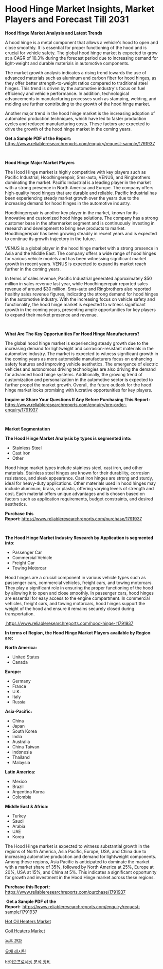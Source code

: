 <p><h1>Hood Hinge Market Insights, Market Players and Forecast Till 2031</h1></p><p><strong>Hood Hinge Market Analysis and Latest Trends</strong></p>
<p><p>A hood hinge is a metal component that allows a vehicle's hood to open and close smoothly. It is essential for proper functioning of the hood and is crucial for vehicle safety. The global hood hinge market is expected to grow at a CAGR of 10.3% during the forecast period due to increasing demand for light-weight and durable materials in automotive components. </p><p>The market growth analysis indicates a rising trend towards the use of advanced materials such as aluminum and carbon fiber for hood hinges, as they offer better strength-to-weight ratios compared to traditional steel hinges. This trend is driven by the automotive industry's focus on fuel efficiency and vehicle performance. In addition, technological advancements in manufacturing processes such as stamping, welding, and molding are further contributing to the growth of the hood hinge market.</p><p>Another major trend in the hood hinge market is the increasing adoption of automated production techniques, which have led to faster production cycles and reduced manufacturing costs. These factors are expected to drive the growth of the hood hinge market in the coming years.</p></p>
<p><strong>Get a Sample PDF of the Report:&nbsp;</strong> <a href="https://www.reliableresearchreports.com/enquiry/request-sample/1791937">https://www.reliableresearchreports.com/enquiry/request-sample/1791937</a></p>
<p>&nbsp;</p>
<p><strong>Hood Hinge Major Market Players</strong></p>
<p><p>The Hood Hinge market is highly competitive with key players such as Pacific Industrial, Hoodhingerepair, Sms-auto, VENUS, and Ringbrothers dominating the market. Pacific Industrial is a leading player in the market with a strong presence in North America and Europe. The company offers high-quality hood hinges that are durable and reliable. Pacific Industrial has been experiencing steady market growth over the years due to the increasing demand for hood hinges in the automotive industry.</p><p>Hoodhingerepair is another key player in the market, known for its innovative and customized hood hinge solutions. The company has a strong customer base in the aftermarket segment and is continuously investing in research and development to bring new products to market. Hoodhingerepair has been growing steadily in recent years and is expected to continue its growth trajectory in the future.</p><p>VENUS is a global player in the hood hinge market with a strong presence in Asia and the Middle East. The company offers a wide range of hood hinges for various vehicle models and has been witnessing significant market growth in recent years. VENUS is expected to expand its market reach further in the coming years.</p><p>In terms of sales revenue, Pacific Industrial generated approximately $50 million in sales revenue last year, while Hoodhingerepair reported sales revenue of around $30 million. Sms-auto and Ringbrothers also reported healthy sales revenue figures, indicating the strong demand for hood hinges in the automotive industry. With the increasing focus on vehicle safety and functionality, the hood hinge market is expected to witness significant growth in the coming years, presenting ample opportunities for key players to expand their market presence and revenue.</p></p>
<p>&nbsp;</p>
<p><strong>What Are The Key Opportunities For Hood Hinge Manufacturers?</strong></p>
<p><p>The global hood hinge market is experiencing steady growth due to the increasing demand for lightweight and corrosion-resistant materials in the automotive industry. The market is expected to witness significant growth in the coming years as more automobile manufacturers focus on enhancing safety features and improving vehicle aesthetics. The emergence of electric vehicles and autonomous driving technologies are also driving the demand for advanced hood hinge systems. Additionally, the growing trend of customization and personalization in the automotive sector is expected to further propel the market growth. Overall, the future outlook for the hood hinge market looks promising with lucrative opportunities for key players.</p></p>
<p><strong>Inquire or Share Your Questions If Any Before Purchasing This Report:</strong> <a href="https://www.reliableresearchreports.com/enquiry/pre-order-enquiry/1791937">https://www.reliableresearchreports.com/enquiry/pre-order-enquiry/1791937</a></p>
<p>&nbsp;</p>
<p><strong>Market Segmentation</strong></p>
<p><strong>The Hood Hinge Market Analysis by types is segmented into:</strong></p>
<p><ul><li>Stainless Steel</li><li>Cast Iron</li><li>Other</li></ul></p>
<p><p>Hood hinge market types include stainless steel, cast iron, and other materials. Stainless steel hinges are known for their durability, corrosion resistance, and sleek appearance. Cast iron hinges are strong and sturdy, ideal for heavy-duty applications. Other materials used in hood hinges may include aluminum, brass, or plastic, offering varying levels of strength and cost. Each material offers unique advantages and is chosen based on factors such as application requirements, budget constraints, and desired aesthetics.</p></p>
<p><strong>Purchase this Report:&nbsp;</strong><a href="https://www.reliableresearchreports.com/purchase/1791937">https://www.reliableresearchreports.com/purchase/1791937</a></p>
<p>&nbsp;</p>
<p><strong>The Hood Hinge Market Industry Research by Application is segmented into:</strong></p>
<p><ul><li>Passenger Car</li><li>Commercial Vehicle</li><li>Freight Car</li><li>Towing Motorcar</li></ul></p>
<p><p>Hood hinges are a crucial component in various vehicle types such as passenger cars, commercial vehicles, freight cars, and towing motorcars. They play a significant role in ensuring the proper functioning of the hood by allowing it to open and close smoothly. In passenger cars, hood hinges are essential for easy access to the engine compartment. In commercial vehicles, freight cars, and towing motorcars, hood hinges support the weight of the hood and ensure it remains securely closed during transportation.</p></p>
<p><a href="https://www.reliableresearchreports.com/hood-hinge-r1791937">&nbsp;https://www.reliableresearchreports.com/hood-hinge-r1791937</a></p>
<p><strong>In terms of Region, the Hood Hinge Market Players available by Region are:</strong></p>
<p>
    <p> <strong> North America: </strong>
        <ul>
            <li>United States</li>
            <li>Canada</li>
        </ul>
        </p> 
    <p> <strong> Europe: </strong>
        <ul>
            <li>Germany</li>
            <li>France</li>
            <li>U.K.</li>
            <li>Italy</li>
            <li>Russia</li>
        </ul>
        </p> 
    <p> <strong> Asia-Pacific: </strong>
        <ul>
            <li>China</li>
            <li>Japan</li>
            <li>South Korea</li>
            <li>India</li>
            <li>Australia</li>
            <li>China Taiwan</li>
            <li>Indonesia</li>
            <li>Thailand</li>
            <li>Malaysia</li>
        </ul>
        </p> 
    <p> <strong> Latin America: </strong>
        <ul>
            <li>Mexico</li>
            <li>Brazil</li>
            <li>Argentina Korea</li>
            <li>Colombia</li>
        </ul>
        </p> 
    <p> <strong> Middle East & Africa: </strong>
        <ul>
            <li>Turkey</li>
            <li>Saudi</li>
            <li>Arabia</li>
            <li>UAE</li>
            <li>Korea</li>
        </ul>
    </p>
    </p>
<p><p>The Hood Hinge market is expected to witness substantial growth in the regions of North America, Asia Pacific, Europe, USA, and China due to increasing automotive production and demand for lightweight components. Among these regions, Asia Pacific is anticipated to dominate the market with a market share of 35%, followed by North America at 25%, Europe at 20%, USA at 15%, and China at 5%. This indicates a significant opportunity for growth and investment in the Hood Hinge market across these regions.</p></p>
<p><strong>Purchase this Report: </strong><a href="https://www.reliableresearchreports.com/purchase/1791937">https://www.reliableresearchreports.com/purchase/1791937</a></p>
<p>&nbsp;<strong>Get a Sample PDF of the Report:&nbsp;&nbsp;</strong><a href="https://www.reliableresearchreports.com/enquiry/request-sample/1791937">https://www.reliableresearchreports.com/enquiry/request-sample/1791937</a></p>
<p><strong></strong></p>
<p><p><a href="https://github.com/mauripalmi/Market-Research-Report-List-3/blob/main/hot-oil-heaters-market.md">Hot Oil Heaters Market</a></p><p><a href="https://github.com/nicoletavirag/Market-Research-Report-List-3/blob/main/coil-heaters-market.md">Coil Heaters Market</a></p><p><a href="https://medium.com/@kelsiorphy/%EB%86%8D%EC%B4%8C%EC%B2%B4%ED%97%98%EA%B4%80%EA%B4%91-%EC%8B%9C%EC%9E%A5-%EA%B7%9C%EB%AA%A8-cagr-%ED%8A%B8%EB%A0%8C%EB%93%9C-2024-2030-f8bd550c6715">농촌 관광</a></p><p><a href="https://github.com/wallacBahrtyinger567686/Market-Research-Report-List-1/blob/main/162016330533.md">유채 레시틴</a></p><p><a href="https://medium.com/@lionellindgren/%EB%B0%94%EC%9D%B4%EC%98%A4%ED%94%84%EB%A1%9C%EC%84%B8%EC%8B%B1-%EB%B6%84%EC%84%9D-%EC%9E%A5%EB%B9%84-%EC%8B%9C%EC%9E%A5-%EC%A1%B0%EC%82%AC-%EB%B3%B4%EA%B3%A0%EC%84%9C-%EA%B7%B8-%EC%97%AD%EC%82%AC%EC%99%80-2024%EB%85%84%EB%B6%80%ED%84%B0-2031%EB%85%84%EA%B9%8C%EC%A7%80%EC%9D%98-%EC%98%88%EC%B8%A1-4a776bcb4aa0">바이오프로세싱 분석 장비</a></p></p>